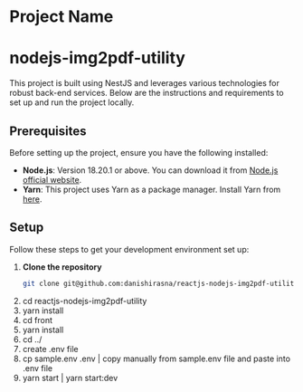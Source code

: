 # Project Name  
 # nodejs-img2pdf-utility

This project is built using NestJS and leverages various technologies for robust back-end services. Below are the instructions and requirements to set up and run the project locally.

## Prerequisites

Before setting up the project, ensure you have the following installed:
- **Node.js**: Version 18.20.1 or above. You can download it from [Node.js official website](https://nodejs.org/).
- **Yarn**: This project uses Yarn as a package manager. Install Yarn from [here](https://yarnpkg.com/getting-started/install).

## Setup
Follow these steps to get your development environment set up:

1. **Clone the repository**
   ```bash
   git clone git@github.com:danishirasna/reactjs-nodejs-img2pdf-utility.git
2. cd reactjs-nodejs-img2pdf-utility
3. yarn install
4. cd front
5. yarn install
6. cd ../
7. create .env file
8. cp sample.env .env | copy manually from sample.env file and paste into .env file
9. yarn start | yarn start:dev




